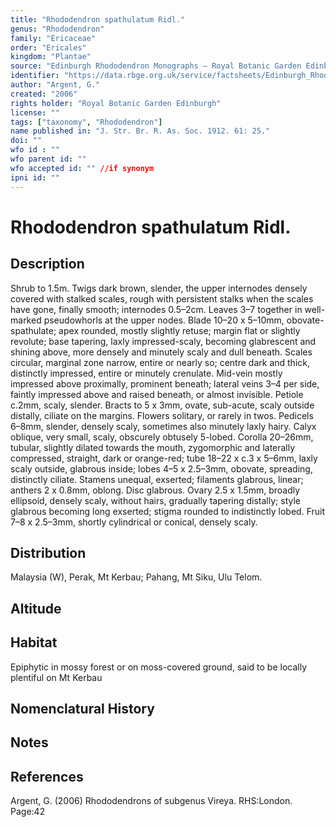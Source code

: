 ```yaml
---
title: "Rhododendron spathulatum Ridl."
genus: "Rhododendron"
family: "Ericaceae"
order: "Ericales"
kingdom: "Plantae"
source: "Edinburgh Rhododendron Monographs – Royal Botanic Garden Edinburgh"
identifier: "https://data.rbge.org.uk/service/factsheets/Edinburgh_Rhododendron_Monographs.xhtml"
author: "Argent, G."
created: "2006"
rights holder: "Royal Botanic Garden Edinburgh"
license: ""
tags: ["taxonomy", "Rhododendron"]
name published in: "J. Str. Br. R. As. Soc. 1912. 61: 25."
doi: ""
wfo id : ""
wfo parent id: ""
wfo accepted id: "" //if synonym                      
ipni id: ""
---
```


                       

# Rhododendron spathulatum Ridl.

## Description
Shrub to 1.5m. Twigs dark brown, slender, the upper internodes densely covered with stalked scales, rough with persistent stalks when the scales have gone, finally smooth; internodes 0.5–2cm. Leaves 3–7 together in well-marked pseudowhorls at the upper nodes. Blade 10–20 x 5–10mm, obovate-spathulate; apex rounded, mostly slightly retuse; margin flat or slightly revolute; base tapering, laxly impressed-scaly, becoming glabrescent and shining above, more densely and minutely scaly and dull beneath. Scales circular, marginal zone narrow, entire or nearly so; centre dark and thick, distinctly impressed, entire or minutely crenulate. Mid-vein mostly impressed above proximally, prominent beneath; lateral veins 3–4 per side, faintly impressed above and raised beneath, or almost invisible. Petiole c.2mm, scaly, slender. Bracts to 5 x 3mm, ovate, sub-acute, scaly outside distally, ciliate on the margins. Flowers solitary, or rarely in twos. Pedicels 6–8mm, slender, densely scaly, sometimes also minutely laxly hairy. Calyx oblique, very small, scaly, obscurely obtusely 5-lobed. Corolla 20–26mm, tubular, slightly dilated towards the mouth, zygomorphic and laterally compressed, straight, dark or orange-red; tube 18–22 x c.3 x 5–6mm, laxly scaly outside, glabrous inside; lobes 4–5 x 2.5–3mm, obovate, spreading, distinctly ciliate. Stamens unequal, exserted; filaments glabrous, linear; anthers 2 x 0.8mm, oblong. Disc glabrous. Ovary 2.5 x 1.5mm, broadly ellipsoid, densely scaly, without hairs, gradually tapering distally; style glabrous becoming long exserted; stigma rounded to indistinctly lobed. Fruit 7–8 x 2.5–3mm, shortly cylindrical or conical, densely scaly.

## Distribution
Malaysia (W), Perak, Mt Kerbau; Pahang, Mt Siku, Ulu Telom.

## Altitude


## Habitat
Epiphytic in mossy forest or on moss-covered ground, said to be locally plentiful on Mt Kerbau

## Nomenclatural History

                       
## Notes


## References

Argent, G. (2006) Rhododendrons of subgenus Vireya. RHS:London. Page:42
